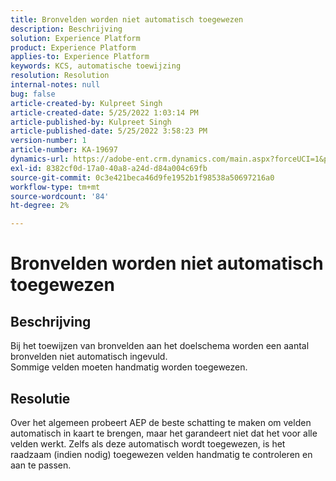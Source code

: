 ```yaml
---
title: Bronvelden worden niet automatisch toegewezen
description: Beschrijving
solution: Experience Platform
product: Experience Platform
applies-to: Experience Platform
keywords: KCS, automatische toewijzing
resolution: Resolution
internal-notes: null
bug: false
article-created-by: Kulpreet Singh
article-created-date: 5/25/2022 1:03:14 PM
article-published-by: Kulpreet Singh
article-published-date: 5/25/2022 3:58:23 PM
version-number: 1
article-number: KA-19697
dynamics-url: https://adobe-ent.crm.dynamics.com/main.aspx?forceUCI=1&pagetype=entityrecord&etn=knowledgearticle&id=c91c2f02-2bdc-ec11-a7b6-0022480b05aa
exl-id: 8382cf0d-17a0-40a8-a24d-d84a004c69fb
source-git-commit: 0c3e421beca46d9fe1952b1f98538a50697216a0
workflow-type: tm+mt
source-wordcount: '84'
ht-degree: 2%

---
```


# Bronvelden worden niet automatisch toegewezen

## Beschrijving

Bij het toewijzen van bronvelden aan het doelschema worden een aantal bronvelden niet automatisch ingevuld.
<br>Sommige velden moeten handmatig worden toegewezen.

## Resolutie


Over het algemeen probeert AEP de beste schatting te maken om velden automatisch in kaart te brengen, maar het garandeert niet dat het voor alle velden werkt. Zelfs als deze automatisch wordt toegewezen, is het raadzaam (indien nodig) toegewezen velden handmatig te controleren en aan te passen.
